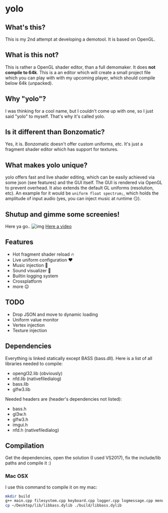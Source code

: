 # yolo

## What's this?
This is my 2nd attempt at developing a demotool. It is based on OpenGL.

## What is this not?
This is rather a OpenGL shader editor, than a full demomaker. It does **not compile to 64k**. This is a an editor which will create a small project file which you can play with with my upcoming player, which should compile below 64k (unpacked).

## Why "yolo"?
I was thinking for a cool name, but I couldn't come up with one, so I just said "yolo" to myself. That's why it's called yolo.

## Is it different than Bonzomatic?
Yes, it is. Bonzomatic doesn't offer custom uniforms, etc. It's just a fragment shader editor which has support for textures.

## What makes yolo unique?
yolo offers fast and live shader editing, which can be easily achieved via some json (see features) and the GUI itself. The GUI is rendered via OpenGL to prevent overhead. It also extends the default GL uniforms (resolution, etc). An example for it would be ```uniform float spectrum;```, which holds the amplitude of input audio (yes, you can inject music at runtime :smirk:).

## Shutup and gimme some screenies!
Here ya go..
![img](http://i.imgur.com/2s1fdtH.png)
[Here a video](https://streamable.com/s/y4m2x)

## Features
* Hot fragment shader reload :fire:
* Live uniform configuration :heart:
* Music injection :dancer:
* Sound visualizer :musical_note:
* Builtin logging system
* Crossplatform
* more :wink:

## TODO
* Drop JSON and move to dynamic loading
* Uniform value monitor
* Vertex injection
* Texture injection

## Dependencies
Everything is linked statically except BASS (bass.dll). Here is a list of all libraries needed to compile:

* opengl32.lib (obviously)
* nfd.lib (nativefiledialog)
* bass.lib
* glfw3.lib

Needed headers are (header's dependencies not listed):

* bass.h
* gl3w.h
* glfw3.h
* imgui.h
* nfd.h (nativefiledialog)

## Compilation
Get the dependencies, open the solution (I used VS2017), fix the include/lib paths and compile it :)

### Mac OSX
I use this command to compile it on my mac:
```bash
mkdir build
g++ main.cpp filesystem.cpp keyboard.cpp logger.cpp logmessage.cpp menubar.cpp music.cpp shaders.cpp gl3w.c imgui_draw.cpp imgui_impl_glfw_gl3.cpp imgui.cpp -o build/yolo -framework OpenGl -framework Cocoa -framework CoreVideo -framework AppKit -framework IOKit /usr/local/Cellar/glfw/3.2.1/lib/libglfw3.a ~/Desktop/lib/libnfd_d.a -I/Users/luca/Desktop/include -std=c++11 ~/Desktop/lib/libbass.dylib
cp ~/Desktop/lib/libbass.dylib ./build/libbass.dylib
```
